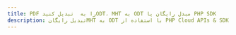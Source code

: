 ---title: PDF را به  تبدیل کنیدODT، MHT به ODT مبدل رایگان یا PHP SDKdescription: تبدیل رایگانMHT به ODT با استفاده از PHP Cloud APIs & SDK همچنین اسناد PDF را در Cloud ایجاد، ویرایش و رندر کنید.---